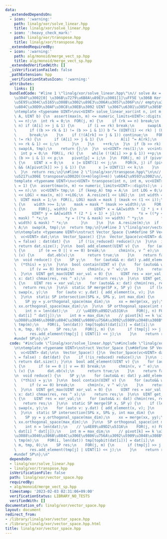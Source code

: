 ```yaml
---
data:
  _extendedDependsOn:
  - icon: ':warning:'
    path: linalg/xor/solve_linear.hpp
    title: linalg/xor/solve_linear.hpp
  - icon: ':heavy_check_mark:'
    path: linalg/xor/transpose.hpp
    title: linalg/xor/transpose.hpp
  _extendedRequiredBy:
  - icon: ':warning:'
    path: alg/monoid/merge_vect_sp.hpp
    title: alg/monoid/merge_vect_sp.hpp
  _extendedVerifiedWith: []
  _isVerificationFailed: false
  _pathExtension: hpp
  _verificationStatusIcon: ':warning:'
  attributes:
    links: []
  bundledCode: "#line 1 \"linalg/xor/solve_linear.hpp\"\n// solve Ax = b \u3092\u89E3\
    \u304F\u3002[0] \u306B\u7279\u6B8A\u89E3\u3001[1]\uFF5E \u306B Ker A \u306E\u57FA\
    \u5E95\u304C\u5165\u308B\u3002\u89E3\u306A\u3057\u306F\n// empty\u3002 A \u306E\
    \u884C\u30D9\u30AF\u30C8\u30EB\u3092 UINT \u3067\u6301\u305F\u305B\u308B\u3002\
    \ntemplate <typename UINT>\nvc<UINT> solve_linear_xor(int n, int m, vc<UINT>&\
    \ A, UINT b) {\n  assert(max(n, m) <= numeric_limits<UINT>::digits);\n  assert(len(A)\
    \ == n);\n  int rk = 0;\n  FOR(j, m) {\n    if (rk == n) break;\n    FOR(i, rk,\
    \ n) if (A[i] >> j & 1) {\n      if (i == rk) break;\n      swap(A[rk], A[i]);\n\
    \      if ((b >> rk & 1) != (b >> i & 1)) b ^= (UINT(1) << rk) | (UINT(1) << i);\n\
    \      break;\n    }\n    if (!(A[rk] >> j & 1)) continue;\n    FOR(i, n) if (i\
    \ != rk) {\n      if (A[i] >> j & 1) {\n        A[i] ^= A[rk];\n        b ^= (b\
    \ >> rk & 1) << i;\n      }\n    }\n    ++rk;\n  }\n  if (b >> rk) {\n    if (keep_A)\
    \ swap(A, tmp);\n    return {};\n  }\n  vc<UINT> res(1);\n  vc<int> pivot(m, -1);\n\
    \  int p = 0;\n  FOR(i, rk) {\n    while (!(A[i] >> p & 1)) ++p;\n    res[0] |=\
    \ (b >> i & 1) << p;\n    pivot[p] = i;\n  }\n  FOR(j, m) if (pivot[j] == -1)\
    \ {\n    UINT x = 0;\n    x |= UINT(1) << j;\n    FOR(k, j) if (pivot[k] != -1\
    \ && (A[pivot[k]] >> j & 1)) {\n      x |= UINT(1) << k;\n    }\n    res.eb(x);\n\
    \  }\n  return res;\n}\n#line 2 \"linalg/xor/transpose.hpp\"\n\n// n x m \u884C\
    \u5217\u306E transpose\u3002O((n+m)log(n+m)) \u6642\u9593\u3002\n// https://github.com/dsnet/matrix-transpose\n\
    template <typename UINT>\nvc<UINT> transpose(int n, int m, vc<UINT>& A, bool keep_A\
    \ = 1) {\n  assert(max(n, m) <= numeric_limits<UINT>::digits);\n  assert(len(A)\
    \ == n);\n  vc<UINT> tmp;\n  if (keep_A) tmp = A;\n  int LOG = 0;\n  while ((1\
    \ << LOG) < max(n, m)) ++LOG;\n  A.resize(1 << LOG);\n  int width = 1 << LOG;\n\
    \  UINT mask = 1;\n  FOR(i, LOG) mask = mask | (mask << (1 << i));\n  FOR(t, LOG)\
    \ {\n    width >>= 1;\n    mask = mask ^ (mask >> width);\n    FOR(i, 1 << t)\
    \ {\n      FOR(j, width) {\n        UINT* x = &A[width * (2 * i + 0) + j];\n \
    \       UINT* y = &A[width * (2 * i + 1) + j];\n        *x = ((*y << width) &\
    \ mask) ^ *x;\n        *y = ((*x & mask) >> width) ^ *y;\n        *x = ((*y <<\
    \ width) & mask) ^ *x;\n      }\n    }\n  }\n  A.resize(m);\n  if (!keep_A) return\
    \ A;\n  swap(A, tmp);\n  return tmp;\n}\n#line 3 \"linalg/xor/vector_space.hpp\"\
    \n\ntemplate <typename UINT>\nstruct Vector_Space {\n#define SP Vector_Space\n\
    \  vc<UINT> dat;\n\n  Vector_Space() {}\n  Vector_Space(vc<UINT> dat, bool is_reduced\
    \ = false) : dat(dat) {\n    if (!is_reduced) reduce();\n  }\n\n  int size() {\
    \ return dat.size(); }\n\n  bool add_element(UINT v) {\n    for (auto&& e: dat)\
    \ {\n      if (e == 0 || v == 0) break;\n      chmin(v, v ^ e);\n    }\n    if\
    \ (v) {\n      dat.eb(v);\n      return true;\n    }\n    return false;\n  }\n\
    \n  void reduce() {\n    SP y;\n    for (auto&& e: dat) y.add_element(e);\n  \
    \  (*this) = y;\n  }\n\n  bool contain(UINT v) {\n    for (auto&& w: dat) {\n\
    \      if (v == 0) break;\n      chmin(v, v ^ w);\n    }\n    return v == 0;\n\
    \  }\n\n  UINT get_max(UINT xor_val = 0) {\n    UINT res = xor_val;\n    for (auto&&\
    \ x: dat) chmax(res, res ^ x);\n    return res;\n  }\n\n  UINT get_min(UINT xor_val)\
    \ {\n    UINT res = xor_val;\n    for (auto&& x: dat) chmin(res, res ^ x);\n \
    \   return res;\n  }\n\n  static SP merge(SP x, SP y) {\n    if (len(x) < len(y))\
    \ swap(x, y);\n    for (auto v: y.dat) { add_element(x, v); }\n    return x;\n\
    \  }\n\n  static SP intersection(SP& x, SP& y, int max_dim) {\n    SP xx = x.orthogonal_space(max_dim);\n\
    \    SP yy = y.orthogonal_space(max_dim);\n    xx = merge(xx, yy);\n    return\
    \ xx.orthogonal_space(max_dim);\n  }\n\n  SP orthogonal_space(int max_dim) {\n\
    \    int n = len(dat);\n    // \u4E09\u89D2\u5316\n    FOR(j, n) FOR(i, j) chmin(dat[i],\
    \ dat[i] ^ dat[j]);\n    int m = max_dim;\n    // pivot[k] == k \u3068\u306A\u308B\
    \u3088\u3046\u306B\u884C\u306E\u9806\u756A\u3092\u5909\u3048\u308B\n    vc<u64>\
    \ tmp(m);\n    FOR(i, len(dat)) tmp[topbit(dat[i])] = dat[i];\n    tmp = transpose(m,\
    \ m, tmp, 0);\n    SP res;\n    FOR(j, m) {\n      if (tmp[j] >> j & 1) continue;\n\
    \      res.add_element(tmp[j] | UINT(1) << j);\n    }\n    return res;\n  }\n\
    #undef SP\n};\n"
  code: "#include \"linalg/xor/solve_linear.hpp\"\n#include \"linalg/xor/transpose.hpp\"\
    \n\ntemplate <typename UINT>\nstruct Vector_Space {\n#define SP Vector_Space\n\
    \  vc<UINT> dat;\n\n  Vector_Space() {}\n  Vector_Space(vc<UINT> dat, bool is_reduced\
    \ = false) : dat(dat) {\n    if (!is_reduced) reduce();\n  }\n\n  int size() {\
    \ return dat.size(); }\n\n  bool add_element(UINT v) {\n    for (auto&& e: dat)\
    \ {\n      if (e == 0 || v == 0) break;\n      chmin(v, v ^ e);\n    }\n    if\
    \ (v) {\n      dat.eb(v);\n      return true;\n    }\n    return false;\n  }\n\
    \n  void reduce() {\n    SP y;\n    for (auto&& e: dat) y.add_element(e);\n  \
    \  (*this) = y;\n  }\n\n  bool contain(UINT v) {\n    for (auto&& w: dat) {\n\
    \      if (v == 0) break;\n      chmin(v, v ^ w);\n    }\n    return v == 0;\n\
    \  }\n\n  UINT get_max(UINT xor_val = 0) {\n    UINT res = xor_val;\n    for (auto&&\
    \ x: dat) chmax(res, res ^ x);\n    return res;\n  }\n\n  UINT get_min(UINT xor_val)\
    \ {\n    UINT res = xor_val;\n    for (auto&& x: dat) chmin(res, res ^ x);\n \
    \   return res;\n  }\n\n  static SP merge(SP x, SP y) {\n    if (len(x) < len(y))\
    \ swap(x, y);\n    for (auto v: y.dat) { add_element(x, v); }\n    return x;\n\
    \  }\n\n  static SP intersection(SP& x, SP& y, int max_dim) {\n    SP xx = x.orthogonal_space(max_dim);\n\
    \    SP yy = y.orthogonal_space(max_dim);\n    xx = merge(xx, yy);\n    return\
    \ xx.orthogonal_space(max_dim);\n  }\n\n  SP orthogonal_space(int max_dim) {\n\
    \    int n = len(dat);\n    // \u4E09\u89D2\u5316\n    FOR(j, n) FOR(i, j) chmin(dat[i],\
    \ dat[i] ^ dat[j]);\n    int m = max_dim;\n    // pivot[k] == k \u3068\u306A\u308B\
    \u3088\u3046\u306B\u884C\u306E\u9806\u756A\u3092\u5909\u3048\u308B\n    vc<u64>\
    \ tmp(m);\n    FOR(i, len(dat)) tmp[topbit(dat[i])] = dat[i];\n    tmp = transpose(m,\
    \ m, tmp, 0);\n    SP res;\n    FOR(j, m) {\n      if (tmp[j] >> j & 1) continue;\n\
    \      res.add_element(tmp[j] | UINT(1) << j);\n    }\n    return res;\n  }\n\
    #undef SP\n};\n"
  dependsOn:
  - linalg/xor/solve_linear.hpp
  - linalg/xor/transpose.hpp
  isVerificationFile: false
  path: linalg/xor/vector_space.hpp
  requiredBy:
  - alg/monoid/merge_vect_sp.hpp
  timestamp: '2023-02-03 02:31:06+09:00'
  verificationStatus: LIBRARY_NO_TESTS
  verifiedWith: []
documentation_of: linalg/xor/vector_space.hpp
layout: document
redirect_from:
- /library/linalg/xor/vector_space.hpp
- /library/linalg/xor/vector_space.hpp.html
title: linalg/xor/vector_space.hpp
---
```

